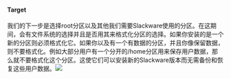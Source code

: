 #### Target

我们的下一步是选择root分区以及其他我们需要Slackware使用的分区。在这期间，会有文件系统的选择并且是否用其来格式化分区的选择。如果你安装的是一个新的分区则必须格式化它。如果你以及有一个有数据的分区，并且你像保留数据，则不要格式化。例如大部分用户有一个分开的/home分区用来保存用户数据，那么就不要格式化这个分区。这使它们可以安装新的Slackware版本而无需备份和恢复这些用户数据。![](http://7xn66o.com1.z0.glb.clouddn.com/slackbook%2F5.png)

